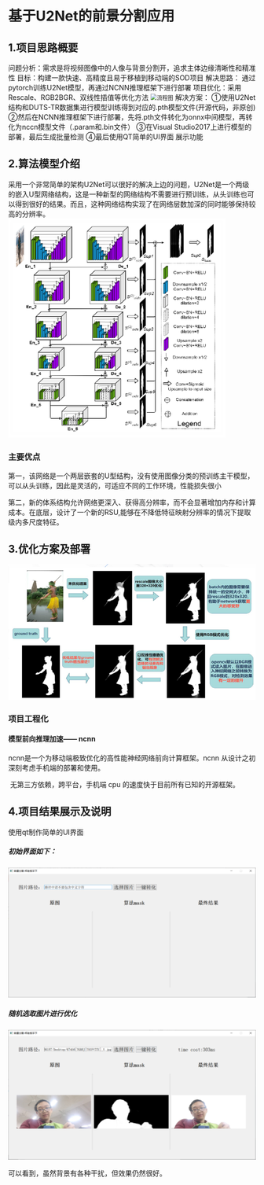 # 基于U2Net的前景分割应用

## 1.项目思路概要

 问题分析：需求是将视频图像中的人像与背景分割开，追求主体边缘清晰性和精准性
 目标：构建一款快速、高精度且易于移植到移动端的SOD项目
 解决思路： 通过pytorch训练U2Net模型，再通过NCNN推理框架下进行部署
 项目优化：采用Rescale、RGB2BGR、双线性插值等优化方法
 <img src="-/image/1.png" alt="流程图" style="zoom:80%;" />
 解决方案：
 ①使用U2Net结构和DUTS-TR数据集进行模型训练得到对应的.pth模型文件(开源代码，非原创)
 ②然后在NCNN推理框架下进行部署，先将.pth文件转化为onnx中间模型，再转化为nccn模型文件（.param和.bin文件）
 ③在Visual Studio2017上进行模型的部署，最后生成批量检测
 ④最后使用QT简单的UI界面 展示功能

## 2.算法模型介绍

​	采用一个非常简单的架构U2Net可以很好的解决上边的问题，U2Net是一个两级的嵌入U型网络结构，这是一种新型的网络结构不需要进行预训练，从头训练也可以得到很好的结果。而且，这种网络结构实现了在网络层数加深的同时能够保持较高的分辨率。
<img src="\\image\2.png" alt="U2Net网络结构图" style="zoom:80%;" />

### 主要优点

​	第一，该网络是一个两层嵌套的U型结构，没有使用图像分类的预训练主干模型，可以从头训练，因此是灵活的，可适应不同的工作环境，性能损失很小

​	第二，新的体系结构允许网络更深入、获得高分辨率，而不会显著增加内存和计算成本。在底层，设计了一个新的RSU,能够在不降低特征映射分辨率的情况下提取级内多尺度特征。

## 3.优化方案及部署

<img src="\\image\3.png" alt="优化情况" style="zoom:80%;" />

### 项目工程化

#### 模型前向推理加速—— ncnn

 ncnn是一个为移动端极致优化的高性能神经网络前向计算框架。ncnn 从设计之初深刻考虑手机端的部署和使用。

​	无第三方依赖，跨平台，手机端 cpu 的速度快于目前所有已知的开源框架。

## 4.项目结果展示及说明

使用qt制作简单的UI界面

##### 初始界面如下：
<img src="\\image\4.png" alt="初始界面" style="zoom:80%;" />

##### 随机选取图片进行优化

<img src="\\image\5.png" alt="初始界面" style="zoom:80%;" />

可以看到，虽然背景有各种干扰，但效果仍然很好。

